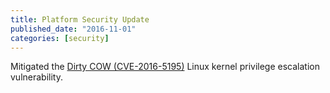 ```yaml
---
title: Platform Security Update
published_date: "2016-11-01"
categories: [security]
---
```

Mitigated the [Dirty COW (CVE-2016-5195)](https://dirtycow.ninja/) Linux kernel privilege escalation vulnerability.
